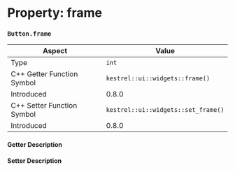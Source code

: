 
# Property: frame
### `Button.frame`

| Aspect | Value |
| --- | --- |
| Type | `int` |
| C++ Getter Function Symbol | `kestrel::ui::widgets::frame()` |
| Introduced | 0.8.0 |
| C++ Setter Function Symbol | `kestrel::ui::widgets::set_frame()` |
| Introduced | 0.8.0 |

#### Getter Description

#### Setter Description

